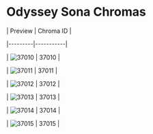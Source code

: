 # Odyssey Sona Chromas


| Preview | Chroma ID |

|---------|-----------|

| ![37010](https://raw.communitydragon.org/latest/plugins/rcp-be-lol-game-data/global/default/v1/champion-chroma-images/37/37010.png) | 37010 |

| ![37011](https://raw.communitydragon.org/latest/plugins/rcp-be-lol-game-data/global/default/v1/champion-chroma-images/37/37011.png) | 37011 |

| ![37012](https://raw.communitydragon.org/latest/plugins/rcp-be-lol-game-data/global/default/v1/champion-chroma-images/37/37012.png) | 37012 |

| ![37013](https://raw.communitydragon.org/latest/plugins/rcp-be-lol-game-data/global/default/v1/champion-chroma-images/37/37013.png) | 37013 |

| ![37014](https://raw.communitydragon.org/latest/plugins/rcp-be-lol-game-data/global/default/v1/champion-chroma-images/37/37014.png) | 37014 |

| ![37015](https://raw.communitydragon.org/latest/plugins/rcp-be-lol-game-data/global/default/v1/champion-chroma-images/37/37015.png) | 37015 |